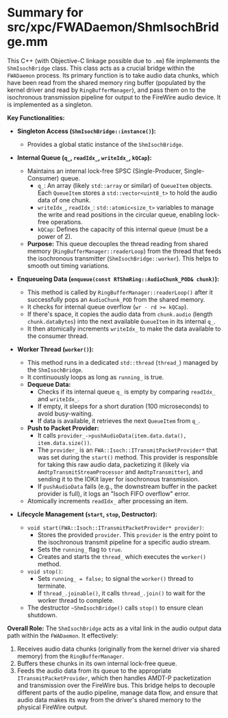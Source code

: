 # Summary for src/xpc/FWADaemon/ShmIsochBridge.mm

This C++ (with Objective-C linkage possible due to `.mm`) file implements the `ShmIsochBridge` class. This class acts as a crucial bridge within the `FWADaemon` process. Its primary function is to take audio data chunks, which have been read from the shared memory ring buffer (populated by the kernel driver and read by `RingBufferManager`), and pass them on to the isochronous transmission pipeline for output to the FireWire audio device. It is implemented as a singleton.

**Key Functionalities:**

-   **Singleton Access (`ShmIsochBridge::instance()`):**
    -   Provides a global static instance of the `ShmIsochBridge`.

-   **Internal Queue (`q_`, `readIdx_`, `writeIdx_`, `kQCap`):**
    -   Maintains an internal lock-free SPSC (Single-Producer, Single-Consumer) queue.
        -   `q_`: An array (likely `std::array` or similar) of `QueueItem` objects. Each `QueueItem` stores a `std::vector<uint8_t>` to hold the audio data of one chunk.
        -   `writeIdx_`, `readIdx_`: `std::atomic<size_t>` variables to manage the write and read positions in the circular queue, enabling lock-free operations.
        -   `kQCap`: Defines the capacity of this internal queue (must be a power of 2).
    -   **Purpose:** This queue decouples the thread reading from shared memory (`RingBufferManager::readerLoop`) from the thread that feeds the isochronous transmitter (`ShmIsochBridge::worker`). This helps to smooth out timing variations.

-   **Enqueueing Data (`enqueue(const RTShmRing::AudioChunk_POD& chunk)`):**
    -   This method is called by `RingBufferManager::readerLoop()` after it successfully pops an `AudioChunk_POD` from the shared memory.
    -   It checks for internal queue overflow (`wr - rd >= kQCap`).
    -   If there's space, it copies the audio data from `chunk.audio` (length `chunk.dataBytes`) into the next available `QueueItem` in its internal `q_`.
    -   It then atomically increments `writeIdx_` to make the data available to the consumer thread.

-   **Worker Thread (`worker()`):**
    -   This method runs in a dedicated `std::thread` (`thread_`) managed by the `ShmIsochBridge`.
    -   It continuously loops as long as `running_` is true.
    -   **Dequeue Data:**
        -   Checks if its internal queue `q_` is empty by comparing `readIdx_` and `writeIdx_`.
        -   If empty, it sleeps for a short duration (100 microseconds) to avoid busy-waiting.
        -   If data is available, it retrieves the next `QueueItem` from `q_`.
    -   **Push to Packet Provider:**
        -   It calls `provider_->pushAudioData(item.data.data(), item.data.size())`.
        -   The `provider_` is an `FWA::Isoch::ITransmitPacketProvider*` that was set during the `start()` method. This provider is responsible for taking this raw audio data, packetizing it (likely via `AmdtpTransmitStreamProcessor` and `AmdtpTransmitter`), and sending it to the IOKit layer for isochronous transmission.
        -   If `pushAudioData` fails (e.g., the downstream buffer in the packet provider is full), it logs an "Isoch FIFO overflow" error.
    -   Atomically increments `readIdx_` after processing an item.

-   **Lifecycle Management (`start`, `stop`, Destructor):**
    -   `void start(FWA::Isoch::ITransmitPacketProvider* provider)`:
        -   Stores the provided `provider`. This `provider` is the entry point to the isochronous transmit pipeline for a specific audio stream.
        -   Sets the `running_` flag to `true`.
        -   Creates and starts the `thread_` which executes the `worker()` method.
    -   `void stop()`:
        -   Sets `running_ = false;` to signal the `worker()` thread to terminate.
        -   If `thread_.joinable()`, it calls `thread_.join()` to wait for the worker thread to complete.
    -   The destructor `~ShmIsochBridge()` calls `stop()` to ensure clean shutdown.

**Overall Role:**
The `ShmIsochBridge` acts as a vital link in the audio output data path within the `FWADaemon`. It effectively:
1.  Receives audio data chunks (originally from the kernel driver via shared memory) from the `RingBufferManager`.
2.  Buffers these chunks in its own internal lock-free queue.
3.  Feeds the audio data from its queue to the appropriate `ITransmitPacketProvider`, which then handles AMDT-P packetization and transmission over the FireWire bus.
This bridge helps to decouple different parts of the audio pipeline, manage data flow, and ensure that audio data makes its way from the driver's shared memory to the physical FireWire output.
